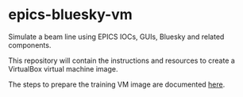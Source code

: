 # epics-bluesky-vm
Simulate a beam line using EPICS IOCs, GUIs, Bluesky and related components.

This repository will contain the instructions and resources to create a VirtualBox virtual machine image.

The steps to prepare the training VM image are documented
[here](./.create/README.md).
